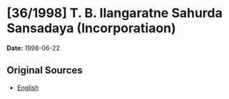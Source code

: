 # [36/1998] T. B. Ilangaratne Sahurda Sansadaya (Incorporatiaon)

**Date:** 1998-06-22

## Original Sources

- [English](https://documents.gov.lk/view/acts/1998/6/36-1998_E.pdf)
